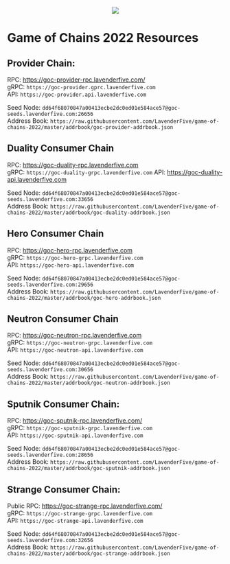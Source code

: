 <p align="center">
  <img src="https://user-images.githubusercontent.com/9121234/190864636-b5047a5b-8f44-42ed-a9de-62095bebd2a3.jpg" />
</p>
  
# Game of Chains 2022 Resources
  
## **Provider Chain**:  
RPC:  https://goc-provider-rpc.lavenderfive.com/  
gRPC: `https://goc-provider.gprc.lavenderfive.com`  
API: `https://goc-provider.api.lavenderfive.com`  
  
Seed Node: `dd64f68070847a00413ecbe2dc0ed01e584ace57@goc-seeds.lavenderfive.com:26656`    
Address Book: `https://raw.githubusercontent.com/LavenderFive/game-of-chains-2022/master/addrbook/goc-provider-addrbook.json`  
  
## **Duality Consumer Chain**  
RPC: https://goc-duality-rpc.lavenderfive.com  
gRPC: `https://goc-duality-grpc.lavenderfive.com`
API: https://goc-duality-api.lavenderfive.com   

Seed Node: `dd64f68070847a00413ecbe2dc0ed01e584ace57@goc-seeds.lavenderfive.com:33656`    
Address Book: `https://raw.githubusercontent.com/LavenderFive/game-of-chains-2022/master/addrbook/goc-duality-addrbook.json`  
  
## **Hero Consumer Chain**  
RPC: https://goc-hero-rpc.lavenderfive.com  
gRPC: `https://goc-hero-grpc.lavenderfive.com`  
API: `https://goc-hero-api.lavenderfive.com`  
  
Seed Node: `dd64f68070847a00413ecbe2dc0ed01e584ace57@goc-seeds.lavenderfive.com:29656`  
Address Book: `https://raw.githubusercontent.com/LavenderFive/game-of-chains-2022/master/addrbook/goc-hero-addrbook.json`  
  
## **Neutron Consumer Chain**  
RPC: https://goc-neutron-rpc.lavenderfive.com  
gRPC: `https://goc-neutron-grpc.lavenderfive.com`  
API: `https://goc-neutron-api.lavenderfive.com`  
  
Seed Node: `dd64f68070847a00413ecbe2dc0ed01e584ace57@goc-seeds.lavenderfive.com:30656`    
Address Book:  `https://raw.githubusercontent.com/LavenderFive/game-of-chains-2022/master/addrbook/goc-neutron-addrbook.json`  
  
## **Sputnik Consumer Chain**:  
RPC: https://goc-sputnik-rpc.lavenderfive.com/   
gRPC: `https://goc-sputnik-grpc.lavenderfive.com`  
API: `https://goc-sputnik-api.lavenderfive.com`  
  
Seed Node: `dd64f68070847a00413ecbe2dc0ed01e584ace57@goc-seeds.lavenderfive.com:28656`    
Address Book: `https://raw.githubusercontent.com/LavenderFive/game-of-chains-2022/master/addrbook/goc-sputnik-addrbook.json`  
  
## **Strange Consumer Chain**:  
Public RPC: https://goc-strange-rpc.lavenderfive.com/  
gRPC: `https://goc-strange-grpc.lavenderfive.com`   
API: `https://goc-strange-api.lavenderfive.com`  
  
Seed Node: `dd64f68070847a00413ecbe2dc0ed01e584ace57@goc-seeds.lavenderfive.com:32656`    
Address Book: `https://raw.githubusercontent.com/LavenderFive/game-of-chains-2022/master/addrbook/goc-strange-addrbook.json`  
